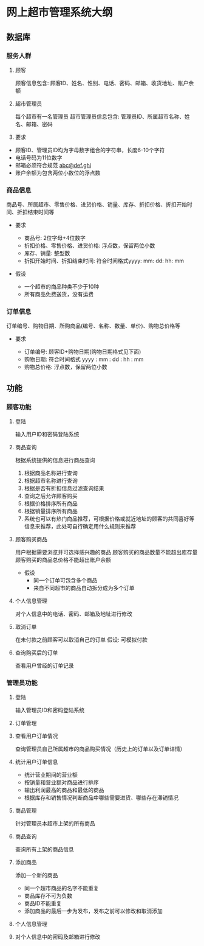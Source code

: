 # 网上超市管理系统大纲

## 数据库

### 服务人群

1.  顾客

    顾客信息包含: 顾客ID、姓名、性别、电话、密码、邮箱、收货地址、账户余额

2.  超市管理员

    每个超市有一名管理员 超市管理员信息包含: 管理员ID、所属超市名称、姓名、邮箱、密码

3.  要求

-   顾客ID、管理员ID均为字母数字组合的字符串，长度6-10个字符
-   电话号码为11位数字
-   邮箱必须符合规范 abc@def.ghi
-   账户余额为包含两位小数位的浮点数

### 商品信息

商品号、所属超市、零售价格、进货价格、销量、库存、折扣价格、折扣开始时间、折扣结束时间等

-   要求

    -   商品号: 2位字母+4位数字
    -   折扣价格、零售价格、进货价格: 浮点数，保留两位小数
    -   库存、销量: 整型数
    -   折扣开始时间、折扣结束时间: 符合时间格式yyyy: mm: dd: hh: mm

-   假设

    -   一个超市的商品种类不少于10种
    -   所有商品免费送货，没有运费

### 订单信息

订单编号、购物日期、所购商品(编号、名称、数量、单价)、购物总价格等

-   要求

    -   订单编号: 顾客ID+购物日期(购物日期格式见下面)
    -   购物日期: 符合时间格式 yyyy : mm : dd : hh : mm
    -   购物总价格: 浮点数，保留两位小数

## 功能

### 顾客功能

1.  登陆

    输入用户ID和密码登陆系统

2.  商品查询

    根据系统提供的信息进行商品查询

    1.  根据商品名称进行查询
    2.  根据超市名称进行查询
    3.  根据是否有折扣信息过滤查询结果
    4.  查询之后允许顾客购买
    5.  根据价格排序所有商品
    6.  根据销量排序所有商品
    7.  系统也可以有热门商品推荐，可根据价格或就近地址的顾客的共同喜好等信息来推荐，此处可自行确定用什么规则来推荐

3.  顾客购买商品

    用户根据需要浏览并可选择感兴趣的商品 顾客购买的商品数量不能超出库存量 顾客购买的商品总价格不能超出账户余额

    -   假设
        -   同一个订单可包含多个商品
        -   来自不同超市的商品自动拆分成为多个订单

4.  个人信息管理

    对个人信息中的电话、密码、邮箱及地址进行修改

5.  取消订单

    在未付款之前顾客可以取消自己的订单 假设: 可模拟付款

6.  查询购买后的订单

    查看用户曾经的订单记录

### 管理员功能

1.  登陆

    输入管理员ID和密码登陆系统

2.  订单管理

3.  查看用户订单情况

    查询管理员自己所属超市的商品购买情况（历史上的订单以及订单详情）

4.  统计用户订单信息

    -   统计营业期间的营业额
    -   按销量和营业额对商品进行排序
    -   输出利润最高的商品和最低的商品
    -   根据库存和销售情况判断商品中哪些需要进货、哪些存在滞销情况

5.  商品管理

    针对管理员本超市上架的所有商品

6.  商品查询

    查询所有上架的商品信息

7.  添加商品

    添加一个新的商品

    -   同一个超市商品的名字不能重复
    -   商品库存不可为负数
    -   商品ID不能重复
    -   添加商品的最后一步为发布，发布之前可以修改和取消添加

8.  个人信息管理

9.  对个人信息中的密码及邮箱进行修改

